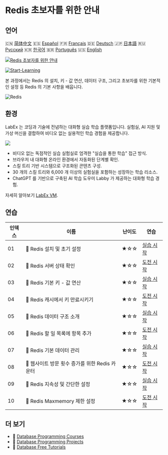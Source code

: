 # Redis 초보자를 위한 안내

## 언어

🇨🇳 [简体中文](README_zh.md) 🇪🇸 [Español](README_es.md) 🇫🇷 [Français](README_fr.md) 🇩🇪 [Deutsch](README_de.md) 🇯🇵 [日本語](README_ja.md) 🇷🇺 [Русский](README_ru.md) 🇰🇷 [한국어](README_ko.md) 🇧🇷 [Português](README_pt.md) 🇺🇸 [English](README.md) 

[![Redis 초보자를 위한 안내](https://cover-creator.labex.io/redis-for-beginners.png?lang=ko)](https://labex.io/ko/courses/redis-for-beginners)

[![Start-Learning](https://img.shields.io/badge/Start-Learning-whitesmoke?style=for-the-badge)](https://labex.io/ko/courses/redis-for-beginners)

본 과정에서는 Redis 의 설치, 키 - 값 연산, 데이터 구조, 그리고 초보자를 위한 기본적인 설정 등 Redis 의 기본 사항을 배웁니다.

![Redis](https://img.shields.io/badge/Redis-whitesmoke?style=for-the-badge&logo=redis)


## 환경

LabEx 는 코딩과 기술에 전념하는 대화형 실습 학습 플랫폼입니다. 실험실, AI 지원 및 가상 머신을 결합하여 비디오 없는 실용적인 학습 경험을 제공합니다.

![](https://tutorial-screenshot.getvm.io/images/vm-1725247253.png)

- 비디오 없는 독점적인 실습 실험실로 엄격한 "실습을 통한 학습" 접근 방식.
- 브라우저 내 대화형 온라인 환경에서 자동화된 단계별 확인.
- 스킬 트리 기반 시스템으로 구조화된 콘텐츠 구성.
- 30 개의 스킬 트리와 6,000 개 이상의 실험실을 포함하는 성장하는 학습 리소스.
- ChatGPT 를 기반으로 구축된 AI 학습 도우미 Labby 가 제공하는 대화형 학습 경험.

자세히 알아보기 [LabEx VM](https://support.labex.io/using-labex/virtual-machine).

## 연습

|   인덱스 | 이름                                           | 난이도   | 연습                                                                                                                             |
|----------|------------------------------------------------|----------|----------------------------------------------------------------------------------------------------------------------------------|
|       01 | 📖 Redis 설치 및 초기 설정                     | ★☆☆      | <a target='_blank' href='https://labex.io/ko/tutorials/redis-installation-and-initial-setup-of-redis-552075'>실습 시작</a>       |
|       02 | 🎯 Redis 서버 상태 확인                        | ★☆☆      | <a target='_blank' href='https://labex.io/ko/tutorials/redis-verify-redis-server-status-552152'>도전 시작</a>                    |
|       03 | 📖 Redis 기본 키 - 값 연산                     | ★☆☆      | <a target='_blank' href='https://labex.io/ko/tutorials/redis-basic-key-value-operations-in-redis-552077'>실습 시작</a>           |
|       04 | 🎯 Redis 캐시에서 키 만료시키기                | ★☆☆      | <a target='_blank' href='https://labex.io/ko/tutorials/redis-expire-keys-in-redis-cache-552156'>도전 시작</a>                    |
|       05 | 📖 Redis 데이터 구조 소개                      | ★☆☆      | <a target='_blank' href='https://labex.io/ko/tutorials/redis-introduction-to-redis-data-structures-552078'>실습 시작</a>         |
|       06 | 🎯 Redis 할 일 목록에 항목 추가                | ★☆☆      | <a target='_blank' href='https://labex.io/ko/tutorials/redis-add-item-to-redis-to-do-list-552161'>도전 시작</a>                  |
|       07 | 📖 Redis 기본 데이터 관리                      | ★☆☆      | <a target='_blank' href='https://labex.io/ko/tutorials/redis-basic-data-management-in-redis-552076'>실습 시작</a>                |
|       08 | 🎯 웹사이트 방문 횟수 증가를 위한 Redis 카운터 | ★☆☆      | <a target='_blank' href='https://labex.io/ko/tutorials/redis-increment-redis-counter-for-website-visits-552163'>도전 시작</a>    |
|       09 | 📖 Redis 지속성 및 간단한 설정                 | ★☆☆      | <a target='_blank' href='https://labex.io/ko/tutorials/redis-persistence-and-simple-configuration-in-redis-552079'>실습 시작</a> |
|       10 | 🎯 Redis Maxmemory 제한 설정                   | ★☆☆      | <a target='_blank' href='https://labex.io/ko/tutorials/redis-configure-redis-maxmemory-limit-552162'>도전 시작</a>               |

## 더 보기

- 🔗 [Database Programming Courses](https://github.com/labex-labs/awesome-programming-courses)
- 🔗 [Database Programming Projects](https://github.com/labex-labs/awesome-programming-projects)
- 🔗 [Database Free Tutorials](https://github.com/labex-labs/redis-free-tutorials)

